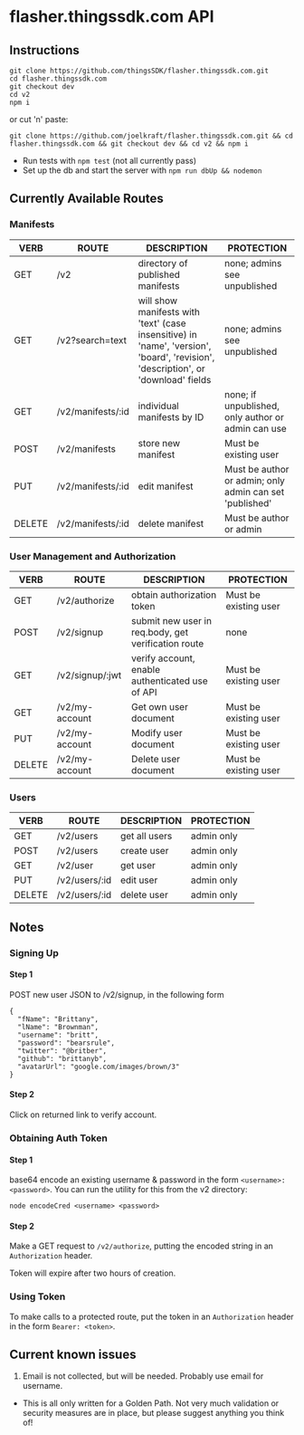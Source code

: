 # flasher.thingssdk.com API

## Instructions
```
git clone https://github.com/thingsSDK/flasher.thingssdk.com.git
cd flasher.thingssdk.com
git checkout dev
cd v2
npm i
```
or cut 'n' paste:

`git clone https://github.com/joelkraft/flasher.thingssdk.com.git && cd flasher.thingssdk.com && git checkout dev && cd v2 && npm i`
* Run tests with `npm test` (not all currently pass)
* Set up the db and start the server with `npm run dbUp && nodemon`

## Currently Available Routes
### Manifests

VERB|ROUTE|DESCRIPTION|PROTECTION
---|----|----|---
GET|/v2|directory of published manifests|none; admins see unpublished
GET|/v2?search=text|will show manifests with 'text' (case insensitive) in 'name', 'version', 'board', 'revision', 'description', or 'download' fields|none; admins see unpublished
GET|/v2/manifests/:id| individual manifests by ID|none; if unpublished, only author or admin can use
POST|/v2/manifests|store new manifest|Must be existing user
PUT|/v2/manifests/:id|edit manifest|Must be author or admin; only admin can set 'published'
DELETE|/v2/manifests/:id|delete manifest|Must be author or admin

### User Management and Authorization
VERB|ROUTE|DESCRIPTION|PROTECTION
---|----|----|---
GET|/v2/authorize|obtain authorization token|Must be existing user
POST|/v2/signup|submit new user in req.body, get verification route|none
GET|/v2/signup/:jwt|verify account, enable authenticated use of API|Must be existing user
GET|/v2/my-account|Get own user document|Must be existing user
PUT|/v2/my-account|Modify user document|Must be existing user
DELETE|/v2/my-account|Delete user document|Must be existing user

### Users
VERB|ROUTE|DESCRIPTION|PROTECTION
---|----|----|---
GET|/v2/users|get all users|admin only
POST|/v2/users|create user|admin only
GET|/v2/user|get user|admin only
PUT|/v2/users/:id|edit user|admin only
DELETE|/v2/users/:id|delete user|admin only

## Notes

### Signing Up
#### Step 1
POST new user JSON to /v2/signup, in the following form
```
{
  "fName": "Brittany",
  "lName": "Brownman",
  "username": "britt",
  "password": "bearsrule",
  "twitter": "@britber",
  "github": "brittanyb",
  "avatarUrl": "google.com/images/brown/3"
}
```
#### Step 2
Click on returned link to verify account.

### Obtaining Auth Token
#### Step 1

base64 encode an existing username & password in the form `<username>:<password>`. You can run the utility for this from the v2 directory:
```
node encodeCred <username> <password>
```
#### Step 2
Make a GET request to `/v2/authorize`, putting the encoded string in an `Authorization` header.

Token will expire after two hours of creation.
### Using Token
To make calls to a protected route, put the token in an `Authorization` header in the form `Bearer: <token>`.

## Current known issues
1. Email is not collected, but will be needed. Probably use email for username.
* This is all only written for a Golden Path. Not very much validation or security measures are in place, but please suggest anything you think of!
